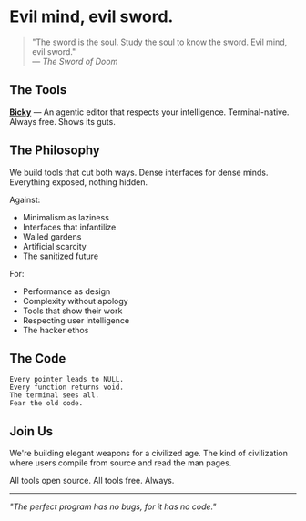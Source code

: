 # Evil mind, evil sword.

> "The sword is the soul. Study the soul to know the sword. Evil mind, evil sword."  
> — *The Sword of Doom*

## The Tools

**[Bicky](https://github.com/evil-mind-evil-sword/bicky)** — An agentic editor that respects your intelligence. Terminal-native. Always free. Shows its guts.

## The Philosophy

We build tools that cut both ways. Dense interfaces for dense minds. Everything exposed, nothing hidden.

Against:
- Minimalism as laziness
- Interfaces that infantilize  
- Walled gardens
- Artificial scarcity
- The sanitized future

For:
- Performance as design
- Complexity without apology
- Tools that show their work
- Respecting user intelligence
- The hacker ethos

## The Code

```
Every pointer leads to NULL.
Every function returns void.
The terminal sees all.
Fear the old code.
```

## Join Us

We're building elegant weapons for a civilized age. The kind of civilization where users compile from source and read the man pages.

All tools open source. All tools free. Always.

---

*"The perfect program has no bugs, for it has no code."*